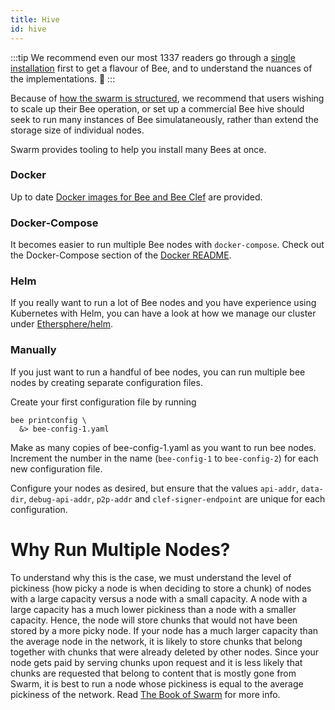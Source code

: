 ```yaml
---
title: Hive
id: hive
---
```


:::tip
We recommend even our most 1337 readers go through a [single installation](/docs/installation/install) first to get a flavour of Bee, and to understand the nuances of the implementations. 👾
:::

Because of [how the swarm is structured](/), we recommend that users wishing to scale up their Bee operation, or set up a commercial Bee hive should seek to run many instances of Bee simulataneously, rather than extend the storage size of individual nodes.

Swarm provides tooling to help you install many Bees at once.

### Docker

Up to date [Docker images for Bee and Bee Clef](/docs/installation/docker) are provided.

### Docker-Compose

It becomes easier to run multiple Bee nodes with `docker-compose`. Check out the Docker-Compose section of the [Docker README](https://github.com/ethersphere/bee/tree/master/packaging/docker).

### Helm

If you really want to run a lot of Bee nodes and you have experience using Kubernetes with Helm, you can have a look at how we manage our cluster under [Ethersphere/helm](https://github.com/ethersphere/helm/tree/master/charts/bee).

### Manually

If you just want to run a handful of bee nodes, you can run multiple bee nodes by creating separate configuration files.

Create your first configuration file by running

```console
bee printconfig \
  &> bee-config-1.yaml
```
Make as many copies of bee-config-1.yaml as you want to run bee nodes. Increment the number in the name (`bee-config-1` to `bee-config-2`) for each new configuration file.

Configure your nodes as desired, but ensure that the values `api-addr`, `data-dir`, `debug-api-addr`, `p2p-addr` and `clef-signer-endpoint` are unique for each configuration.

# Why Run Multiple Nodes?

To understand why this is the case, we must understand the level of pickiness (how picky a node is when deciding to store a chunk) of nodes with a large capacity versus a node with a small capacity.
A node with a large capacity has a much lower pickiness than a node with a smaller capacity. Hence, the node will store chunks that would not have been stored by a more picky node.
If your node has a much larger capacity than the average node in the network, it is likely to store chunks that belong together with chunks that were already deleted by other nodes.
Since your node gets paid by serving chunks upon request and it is less likely that chunks are requested that belong to content that is mostly gone from Swarm, it is best to run a node whose pickiness is equal to the average pickiness of the network. Read [The Book of Swarm](https://gateway.ethswarm.org/bzz/latest.bookofswarm.eth/) for more info.